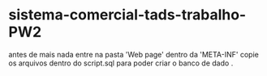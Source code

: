 # sistema-comercial-tads-trabalho-PW2
antes de mais nada entre na pasta 'Web page' dentro da 'META-INF' copie os arquivos dentro do script.sql para poder criar o banco
de dado .
